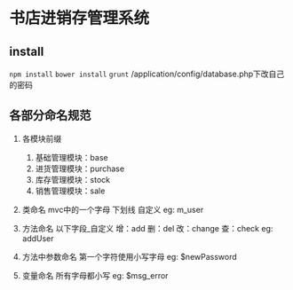 # 书店进销存管理系统

## install 

`npm install`
`bower install`
`grunt`
/application/config/database.php下改自己的密码

## 各部分命名规范

1. 各模块前缀
    1. 基础管理模块：base
    2. 进货管理模块：purchase
    3. 库存管理模块：stock
    4. 销售管理模块：sale
2. 类命名
    mvc中的一个字母 下划线 自定义
    eg: m_user

3. 方法命名
    以下字段_自定义
        增：add
        删：del
        改：change
        查：check
    eg: addUser

4. 方法中参数命名
    第一个字符使用小写字母
    eg: $newPassword

5. 变量命名
    所有字母都小写
    eg: $msg_error
